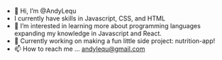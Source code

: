 - 👋 Hi, I’m @AndyLequ
- I currently have skills in Javascript, CSS, and HTML
- 👀 I’m interested in learning more about programming languages expanding my knowledge in Javascript and React.  
- 💞️ Currently working on making a fun little side project: nutrition-app!
- 📫 How to reach me ... andylequ@gmail.com

<!---
AndyLequ/AndyLequ is a ✨ special ✨ repository because its `README.md` (this file) appears on your GitHub profile.
You can click the Preview link to take a look at your changes.
--->
